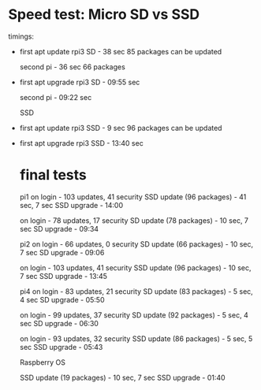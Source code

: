 # Speed test: Micro SD vs SSD

timings:

* first apt update rpi3 SD - 38 sec
  85 packages can be updated
  
  second pi - 36 sec
  66 packages
  
* first apt upgrade rpi3 SD - 09:55 sec

  second pi - 09:22 sec
  
  
  SSD
  
* first apt update rpi3 SSD - 9 sec
  96 packages can be updated

* first apt upgrade rpi3 SSD - 13:40 sec


  # final tests
  
  pi1
  on login - 103 updates, 41 security
  SSD update (96 packages) - 41 sec, 7 sec
  SSD upgrade - 14:00

  on login - 78 updates, 17 security
  SD update (78 packages) - 10 sec, 7 sec
  SD upgrade - 09:34
  
   
  
  pi2
  on login - 66 updates, 0 security
  SD update (66 packages) - 10 sec, 7 sec
  SD upgrade - 09:06
  
  on login - 103 updates, 41 security
  SSD update (96 packages) - 10 sec, 7 sec
  SSD upgrade - 13:45
  
  
  pi4
  on login - 83 updates, 21 security
  SD update (83 packages) - 5 sec, 4 sec
  SD upgrade - 05:50
  
  on login - 99 updates, 37 security
  SD update (92 packages) - 5 sec, 4 sec
  SD upgrade - 06:30  
  
  on login - 93 updates, 32 security
  SSD update (86 packages) - 5 sec, 5 sec
  SSD upgrade - 05:43
  
  Raspberry OS
  
  SSD update (19 packages) - 10 sec, 7 sec
  SSD upgrade - 01:40
